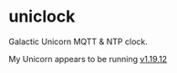 # uniclock

Galactic Unicorn MQTT & NTP clock.

My Unicorn appears to be running
[v1.19.12](https://github.com/pimoroni/pimoroni-pico/releases/tag/v1.19.12)

